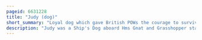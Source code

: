 ```yaml
---
pageid: 6631228
title: "Judy (dog)"
short_summary: "Loyal dog which gave British POWs the courage to survive"
description: "Judy was a Ship's Dog aboard Hms Gnat and Grasshopper stationed on the Yangtze before and during World War Ii. She was able to hear the Incoming Aircraft providing the Crew with an early Warning. After Part of the Crew was transferred in June 1939 from Gnat to grasshopper the Ship was sent to singapore following the Declaration of War by Britain on Germany. She was there during the Battle of Singapore aboard the Ship in which Grasshopper was evacuated for the dutch East Indies. It was sunk en Route, and Judy was nearly killed having been trapped by a falling Row of Lockers. She was rescued when a Crewman returned to the stricken Vessel to find Supplies."
---
```

